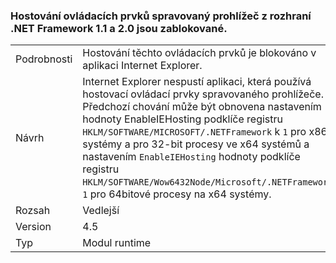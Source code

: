 ### <a name="managed-browser-hosting-controls-from-the-net-framework-11-and-20-are-blocked"></a>Hostování ovládacích prvků spravovaný prohlížeč z rozhraní .NET Framework 1.1 a 2.0 jsou zablokované.

|   |   |
|---|---|
|Podrobnosti|Hostování těchto ovládacích prvků je blokováno v aplikaci Internet Explorer.|
|Návrh|Internet Explorer nespustí aplikaci, která používá hostovací ovládací prvky spravovaného prohlížeče. Předchozí chování může být obnovena nastavením hodnoty EnableIEHosting podklíče registru <code>HKLM/SOFTWARE/MICROSOFT/.NETFramework</code> k <code>1</code> pro x86 systémy a pro 32-bit procesy ve x64 systémů a nastavením <code>EnableIEHosting</code> hodnoty podklíče registru <code>HKLM/SOFTWARE/Wow6432Node/Microsoft/.NETFramework</code>k <code>1</code> pro 64bitové procesy na x64 systémy.|
|Rozsah|Vedlejší|
|Version|4.5|
|Typ|Modul runtime|

